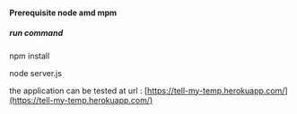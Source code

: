 #### Prerequisite node amd mpm

##### run command

npm install

node server.js

the application can be tested at url : [https://tell-my-temp.herokuapp.com/](https://tell-my-temp.herokuapp.com/)
